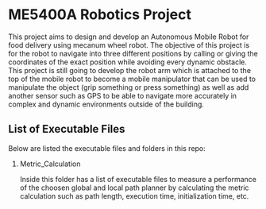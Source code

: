 # ME5400A Robotics Project

This project aims to design and develop an Autonomous Mobile Robot for food delivery using mecanum wheel robot. The objective of this project is for the robot to navigate into three different positions by calling or giving the coordinates of the exact position while avoiding every dynamic obstacle. This project is still going to develop the robot arm which is attached to the top of the mobile robot to become a mobile manipulator that can be used to manipulate the object (grip something or press something) as well as add another sensor such as GPS to be able to navigate more accurately in complex and dynamic environments outside of the building.

## List of Executable Files

Below are listed the executable files and folders in this repo:

1. Metric_Calculation

   Inside this folder has a list of executable files to measure a performance of the choosen global and local path planner by calculating the metric calculation such as path length, execution time, initialization time, etc.
